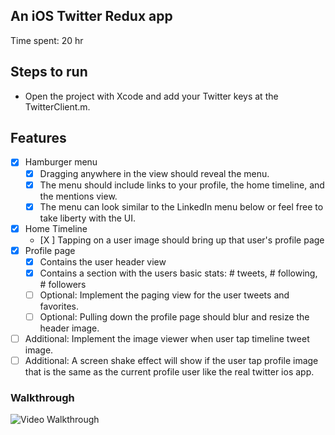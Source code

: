 ## An iOS Twitter Redux app

Time spent: 20 hr

## Steps to run

- Open the project with Xcode and add your Twitter keys at the TwitterClient.m.

## Features
- [X] Hamburger menu
  - [X] Dragging anywhere in the view should reveal the menu.
  - [X] The menu should include links to your profile, the home timeline, and the mentions view.
  - [X] The menu can look similar to the LinkedIn menu below or feel free to take liberty with the UI.
- [X] Home Timeline
  - [X ] Tapping on a user image should bring up that user's profile page
- [X] Profile page
  - [X] Contains the user header view
  - [X] Contains a section with the users basic stats: # tweets, # following, # followers
  - [ ] Optional: Implement the paging view for the user tweets and favorites.
  - [ ] Optional: Pulling down the profile page should blur and resize the header image.
- [ ] Additional: Implement the image viewer when user tap timeline tweet image.
- [ ] Additional: A screen shake effect will show if the user tap profile image that is the same as the current profile user like the real twitter ios app.
  
### Walkthrough

![Video Walkthrough](Demo1.gif)  
  

